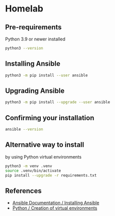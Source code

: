 # Homelab

## Pre-requirements
Python 3.9 or newer installed

```bash
python3 --version
```

## Installing Ansible
```bash
python3 -m pip install --user ansible
```

## Upgrading Ansible
```bash
python3 -m pip install --upgrade --user ansible
```

## Confirming your installation
```bash
ansible --version
```

## Alternative way to install
by using Python virtual environments
```bash
python3 -m venv .venv
source .venv/bin/activate
pip install --upgrade -r requirements.txt
```

## References
* [Ansible Documentation / Installing Ansible](https://docs.ansible.com/ansible/latest/installation_guide/intro_installation.html)
* [Python / Creation of virtual environments](https://docs.python.org/3/library/venv.html)